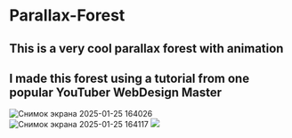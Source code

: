 # Parallax-Forest
## This is a very cool parallax forest with animation
## I made this forest using a tutorial from one popular YouTuber WebDesign Master
![Снимок экрана 2025-01-25 164026](https://github.com/user-attachments/assets/53483cce-3f02-46b6-915c-cdcc8819cd1d)
![Снимок экрана 2025-01-25 164117](https://github.com/user-attachments/assets/8e659bce-b3c8-4f1a-94b7-9fbea0c9f78d)
<img src="https://glinskiarseni.github.io/Parallax-Forest/">


